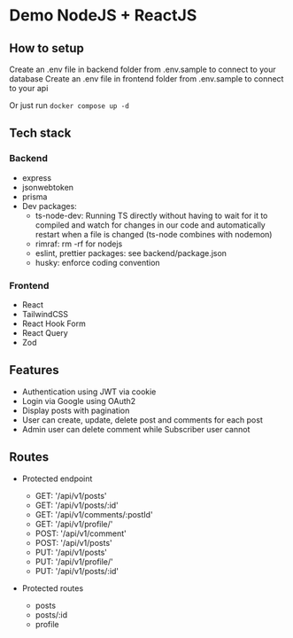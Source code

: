 # Demo NodeJS + ReactJS

## How to setup

Create an .env file in backend folder from .env.sample to connect to your database
Create an .env file in frontend folder from .env.sample to connect to your api

Or just run `docker compose up -d`

## Tech stack

### Backend

- express
- jsonwebtoken
- prisma
- Dev packages:
  - ts-node-dev: Running TS directly without having to wait for it to compiled and watch for changes in our code and automatically restart when a file is changed (ts-node combines with nodemon)
  - rimraf: rm -rf for nodejs
  - eslint, prettier packages: see backend/package.json
  - husky: enforce coding convention

### Frontend

- React
- TailwindCSS
- React Hook Form
- React Query
- Zod

## Features

- Authentication using JWT via cookie
- Login via Google using OAuth2
- Display posts with pagination
- User can create, update, delete post and comments for each post
- Admin user can delete comment while Subscriber user cannot

## Routes

- Protected endpoint

  - GET: '/api/v1/posts'
  - GET: '/api/v1/posts/:id'
  - GET: '/api/v1/comments/:postId'
  - GET: '/api/v1/profile/'
  - POST: '/api/v1/comment'
  - POST: '/api/v1/posts'
  - PUT: '/api/v1/posts'
  - PUT: '/api/v1/profile/'
  - PUT: '/api/v1/posts/:id'

- Protected routes
  - posts
  - posts/:id
  - profile
